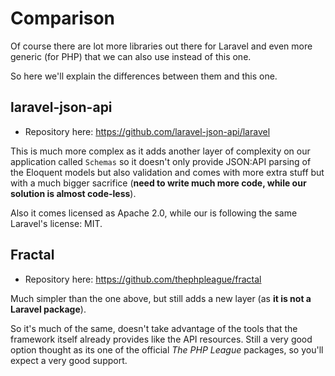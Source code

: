 # Comparison

Of course there are lot more libraries out there for Laravel and even more generic (for PHP) that we can also use instead of this one.

So here we'll explain the differences between them and this one.

## laravel-json-api

- Repository here: https://github.com/laravel-json-api/laravel

This is much more complex as it adds another layer of complexity on our application called `Schemas` so it doesn't only provide JSON:API parsing of the Eloquent models but also validation and comes with more extra stuff but with a much bigger sacrifice (**need to write much more code, while our solution is almost code-less**).

Also it comes licensed as Apache 2.0, while our is following the same Laravel's license: MIT.

## Fractal

- Repository here: https://github.com/thephpleague/fractal

Much simpler than the one above, but still adds a new layer (as **it is not a Laravel package**).

So it's much of the same, doesn't take advantage of the tools that the framework itself already provides like the API resources. Still a very good option thought as its one of the official _The PHP League_ packages, so you'll expect a very good support.